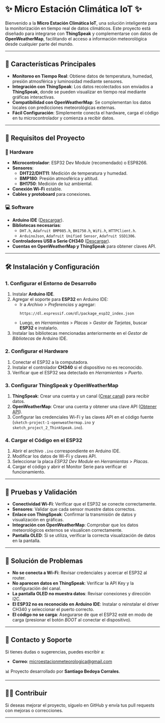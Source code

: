 # ✨ Micro Estación Climática IoT ✨

Bienvenido a la **Micro Estación Climática IoT**, una solución inteligente para la monitorización en tiempo real de datos climáticos. Este proyecto está diseñado para integrarse con **ThingSpeak** y complementarse con datos de **OpenWeatherMap**, facilitando el acceso a información meteorológica desde cualquier parte del mundo.

---

## 🌱 Características Principales

- **Monitoreo en Tiempo Real**: Obtiene datos de temperatura, humedad, presión atmosférica y luminosidad mediante sensores.
- **Integración con ThingSpeak**: Los datos recolectados son enviados a **ThingSpeak**, donde se pueden visualizar en tiempo real mediante gráficas interactivas.
- **Compatibilidad con OpenWeatherMap**: Se complementan los datos locales con predicciones meteorológicas externas.
- **Fácil Configuración**: Simplemente conecta el hardware, carga el código en tu microcontrolador y comienza a recibir datos.

---

## 🔧 Requisitos del Proyecto

### 💪 Hardware
- **Microcontrolador**: ESP32 Dev Module (recomendado) o ESP8266.
- **Sensores**:
  - **DHT22/DHT11**: Medición de temperatura y humedad.
  - **BMP180**: Presión atmosférica y altitud.
  - **BH1750**: Medición de luz ambiental.
- **Conexión Wi-Fi** estable.
- **Cables y protoboard** para conexiones.

### 💻 Software
- **Arduino IDE** ([Descargar](https://downloads.arduino.cc/arduino-1.8.19-windows.exe)).
- **Bibliotecas necesarias**:
  - `DHT.h`, `Adafruit BMP085.h`, `BH1750.h`, `WiFi.h`, `HTTPClient.h`.
  - `ArduinoJson`, `Adafruit Unified Sensor`, `Adafruit SSD1306`.
- **Controladores USB a Serie CH340** ([Descargar](https://www.wch-ic.com/search?q=CH341SER&t=downloads)).
- **Cuentas en OpenWeatherMap y ThingSpeak** para obtener claves API.

---

## 🛠️ Instalación y Configuración

### 1. Configurar el Entorno de Desarrollo
1. Instalar **Arduino IDE**.
2. Agregar el soporte para **ESP32** en Arduino IDE:
   - Ir a *Archivo* > *Preferencias* y agregar:
     ```
     https://dl.espressif.com/dl/package_esp32_index.json
     ```
   - Luego, en *Herramientas* > *Placas* > *Gestor de Tarjetas*, buscar **ESP32** e instalarlo.
3. Instalar las bibliotecas mencionadas anteriormente en el *Gestor de Bibliotecas* de Arduino IDE.

### 2. Configurar el Hardware
1. Conectar el ESP32 a la computadora.
2. Instalar el controlador **CH340** si el dispositivo no es reconocido.
3. Verificar que el ESP32 sea detectado en *Herramientas* > *Puerto*.

### 3. Configurar ThingSpeak y OpenWeatherMap
1. **ThingSpeak**: Crear una cuenta y un canal ([Crear canal](https://thingspeak.com/channels/new)) para recibir datos.
2. **OpenWeatherMap**: Crear una cuenta y obtener una clave API ([Obtener API](https://home.openweathermap.org/api_keys)).
3. Configurar las credenciales Wi-Fi y las claves API en el código fuente (`sketch-project-1-openweathermap.ino` y `sketch_project_2_ThinkSpeak.ino`).

### 4. Cargar el Código en el ESP32
1. Abrir el archivo `.ino` correspondiente en Arduino IDE.
2. Modificar los datos de Wi-Fi y claves API.
3. Seleccionar la placa *ESP32 Dev Module* en *Herramientas* > *Placas*.
4. Cargar el código y abrir el Monitor Serie para verificar el funcionamiento.

---

## 🔄 Pruebas y Validación
- **Conectividad Wi-Fi**: Verificar que el ESP32 se conecte correctamente.
- **Sensores**: Validar que cada sensor muestre datos correctos.
- **Enlace con ThingSpeak**: Confirmar la transmisión de datos y visualización en gráficas.
- **Integración con OpenWeatherMap**: Comprobar que los datos meteorológicos externos se visualicen correctamente.
- **Pantalla OLED**: Si se utiliza, verificar la correcta visualización de datos en la pantalla.

---

## 🚀 Solución de Problemas
- **No se conecta a Wi-Fi**: Revisar credenciales y acercar el ESP32 al router.
- **No aparecen datos en ThingSpeak**: Verificar la API Key y la configuración del canal.
- **La pantalla OLED no muestra datos**: Revisar conexiones y dirección I2C.
- **El ESP32 no es reconocido en Arduino IDE**: Instalar o reinstalar el driver CH340 y seleccionar el puerto correcto.
- **El código no se carga**: Asegurarse de que el ESP32 esté en modo de carga (presionar el botón *BOOT* al conectar el dispositivo).

---

## 💌 Contacto y Soporte
Si tienes dudas o sugerencias, puedes escribir a:
- **Correo**: [microestacionmeteorologica@gmail.com](mailto:microestacionmeteorologica@gmail.com)

📊 Proyecto desarrollado por **Santiago Bedoya Corrales**.

---

## 💪🏻 Contribuir
Si deseas mejorar el proyecto, síguelo en GitHub y envía tus pull requests con mejoras o correcciones.

---



